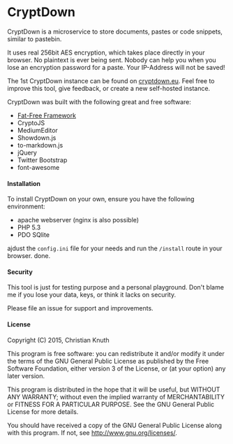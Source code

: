 CryptDown
=======

CryptDown is a microservice to store documents, pastes or code snippets, similar to pastebin.

It uses real 256bit AES encryption, which takes place directly in your browser. No plaintext is ever being sent. Nobody can help you when you lose an encryption password for a paste. Your IP-Address will not be saved!

The 1st CryptDown instance can be found on [cryptdown.eu](https://cryptdown.eu). Feel free to improve this tool, give feedback, or create a new self-hosted instance.

CryptDown was built with the following great and free software:

* [Fat-Free Framework](https://github.com/bcosca/fatfree)
* CryptoJS
* MediumEditor
* Showdown.js
* to-markdown.js
* jQuery
* Twitter Bootstrap
* font-awesome

#### Installation

To install CryptDown on your own, ensure you have the following environment:

* apache webserver (nginx is also possible)
* PHP 5.3
* PDO SQlite

ajdust the `config.ini` file for your needs and run the `/install` route in your browser. done.

#### Security

This tool is just for testing purpose and a personal playground. Don't blame me if you lose your data, keys, or think it lacks on security.

Please file an issue for support and improvements.

#### License

Copyright (C) 2015, Christian Knuth

This program is free software: you can redistribute it and/or modify
it under the terms of the GNU General Public License as published by
the Free Software Foundation, either version 3 of the License, or
(at your option) any later version.

This program is distributed in the hope that it will be useful,
but WITHOUT ANY WARRANTY; without even the implied warranty of
MERCHANTABILITY or FITNESS FOR A PARTICULAR PURPOSE.  See the
GNU General Public License for more details.

You should have received a copy of the GNU General Public License
along with this program.  If not, see <http://www.gnu.org/licenses/>.
